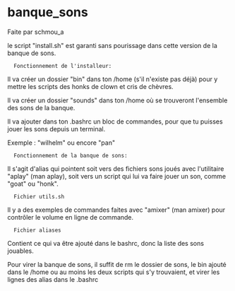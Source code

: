 # banque_sons

Faite par schmou_a

le script "install.sh" est garanti sans pourissage dans cette version de la banque de sons.


      Fonctionnement de l'installeur:


Il va créer un dossier "bin" dans ton /home (s'il n'existe pas déjà)
pour y mettre les scripts des honks de clown et cris de chèvres.

Il va créer un dossier "sounds" dans ton /home où se trouveront l'ensemble des sons de la banque.

Il va ajouter dans ton .bashrc un bloc de commandes, pour que tu puisses jouer les sons 
depuis un terminal.

Exemple : "wilhelm" ou encore "pan"


      Fonctionnement de la banque de sons:


Il s'agit d'alias qui pointent soit vers des fichiers sons joués avec l'utilitaire "aplay" (man aplay),
soit vers un script qui lui va faire jouer un son, comme "goat" ou "honk".


      Fichier utils.sh


Il y a des exemples de commandes faites avec "amixer" (man amixer) pour contrôler le volume en ligne de commande.


      Fichier aliases


Contient ce qui va être ajouté dans le bashrc, donc la liste des sons jouables.



Pour virer la banque de sons, il suffit de rm le dossier de sons, le bin ajouté dans le /home
ou au moins les deux scripts qui s'y trouvaient, et virer les lignes des alias dans le
.bashrc